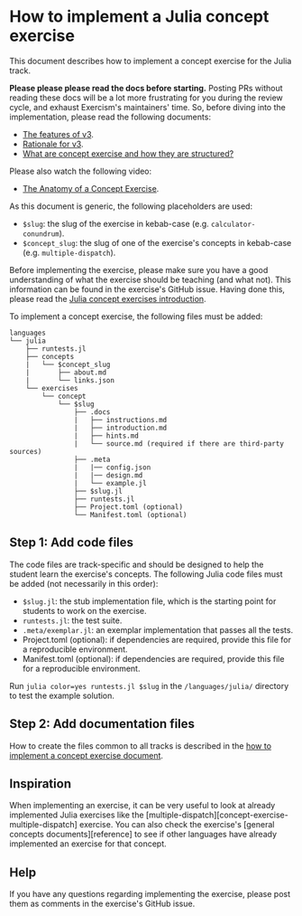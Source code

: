 # How to implement a Julia concept exercise

This document describes how to implement a concept exercise for the Julia track.

**Please please please read the docs before starting.** Posting PRs without reading these docs will be a lot more frustrating for you during the review cycle, and exhaust Exercism's maintainers' time. So, before diving into the implementation, please read the following documents:

- [The features of v3][docs-features-of-v3].
- [Rationale for v3][docs-rationale-for-v3].
- [What are concept exercise and how they are structured?][docs-concept-exercises]

Please also watch the following video:

- [The Anatomy of a Concept Exercise][anatomy-of-a-concept-exercise].

As this document is generic, the following placeholders are used:

- `$slug`: the slug of the exercise in kebab-case (e.g. `calculator-conundrum`).
- `$concept_slug`: the slug of one of the exercise's concepts in kebab-case (e.g. `multiple-dispatch`).

Before implementing the exercise, please make sure you have a good understanding of what the exercise should be teaching (and what not). This information can be found in the exercise's GitHub issue. Having done this, please read the [Julia concept exercises introduction][concept-exercises].

To implement a concept exercise, the following files must be added:

```
languages
└── julia
    ├── runtests.jl
    ├── concepts
    |   └── $concept_slug
    |       ├── about.md
    |       └── links.json
    └── exercises
        └── concept
            └── $slug
                ├── .docs
                |   ├── instructions.md
                |   ├── introduction.md
                |   ├── hints.md
                |   └── source.md (required if there are third-party sources)
                ├── .meta
                |   |── config.json
                |   |── design.md
                |   └── example.jl
                ├── $slug.jl
                ├── runtests.jl
                ├── Project.toml (optional)
                └── Manifest.toml (optional)
```

## Step 1: Add code files

The code files are track-specific and should be designed to help the student learn the exercise's concepts. The following Julia code files must be added (not necessarily in this order):

- `$slug.jl`: the stub implementation file, which is the starting point for students to work on the exercise.
- `runtests.jl`: the test suite.
- `.meta/exemplar.jl`: an exemplar implementation that passes all the tests.
- Project.toml (optional): if dependencies are required, provide this file for a reproducible environment.
- Manifest.toml (optional): if dependencies are required, provide this file for a reproducible environment.

Run `julia color=yes runtests.jl $slug` in the `/languages/julia/` directory to test the example solution.

## Step 2: Add documentation files

How to create the files common to all tracks is described in the [how to implement a concept exercise document][how-to-implement-a-concept-exercise].

## Inspiration

When implementing an exercise, it can be very useful to look at already implemented Julia exercises like the [multiple-dispatch][concept-exercise-multiple-dispatch] exercise. You can also check the exercise's [general concepts documents][reference] to see if other languages have already implemented an exercise for that concept.

## Help

If you have any questions regarding implementing the exercise, please post them as comments in the exercise's GitHub issue.

[concept-exercises]: ../exercises/concept/README.md
[how-to-implement-a-concept-exercise]: ../../../docs/maintainers/generic-how-to-implement-a-concept-exercise.md
[docs-concept-exercises]: ../../../docs/concept-exercises.md
[docs-rationale-for-v3]: ../../../docs/rationale-for-v3.md
[docs-features-of-v3]: ../../../docs/features-of-v3.md
[anatomy-of-a-concept-exercise]: https://www.youtube.com/watch?v=gkbBqd7hPrA
[concept-exercise-strings]: ../exercises/concept/encounters
